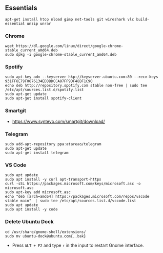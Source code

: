 ## Essentials
```
apt-get install htop nload gimp net-tools git wireshark vlc build-essential unzip unrar
```

### Chrome
```
wget https://dl.google.com/linux/direct/google-chrome-stable_current_amd64.deb
sudo dpkg -i google-chrome-stable_current_amd64.deb
```

### Spotify
```
sudo apt-key adv --keyserver hkp://keyserver.ubuntu.com:80 --recv-keys 931FF8E79F0876134EDDBDCCA87FF9DF48BF1C90
echo deb http://repository.spotify.com stable non-free | sudo tee /etc/apt/sources.list.d/spotify.list
sudo apt-get update
sudo apt-get install spotify-client
```

### Smartgit
* https://www.syntevo.com/smartgit/download/

### Telegram
```
sudo add-apt-repository ppa:atareao/telegram
sudo apt-get update
sudo apt-get install telegram
```

### VS Code
```
sudo apt update
sudo apt install -y curl apt-transport-https
curl -sSL https://packages.microsoft.com/keys/microsoft.asc -o microsoft.asc
sudo apt-key add microsoft.asc
echo "deb [arch=amd64] https://packages.microsoft.com/repos/vscode stable main"  | sudo tee /etc/apt/sources.list.d/vscode.list
sudo apt update
sudo apt install -y code
```

### Delete Ubuntu Dock
```
cd /usr/share/gnome-shell/extensions/
sudo mv ubuntu-dock@ubuntu.com{,.bak}
```
* Press `ALT + F2` and type `r` in the input to restart Gnome interface. 
